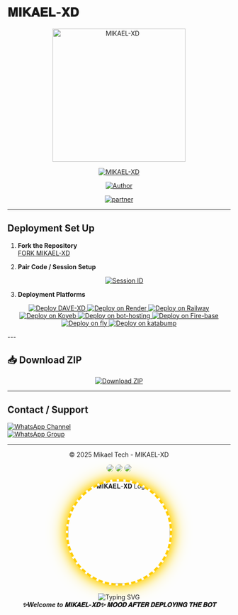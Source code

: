 # 𝐌𝐈𝐊𝐀𝐄𝐋-𝐗𝐃  

<p align="center">
  <img src="https://files.catbox.moe/v98ni5.jpg" alt="MIKAEL-XD" width="300"/>
</p>

<p align="center">
  <a href="#"><img title="MIKAEL-XD" src="https://img.shields.io/badge/MIKAEL--XD-green?colorA=%23ff0000&colorB=%23017e40&style=for-the-badge"></a>
</p>
<p align="center">
  <a href="https://github.com/musicopilotvf456-eng/mikael-xd-"><img title="Author" src="https://img.shields.io/badge/Author-Mikael--kabore-red.svg?style=for-the-badge&logo=github"></a>
</p>

<p align="center">
  <a 
    href="https://github.com/giftdee.com"><img title="partner" src="https://img.shields.io/badge/partner-Empreror--giftdee-yellow.svg?style=for-the-badge&logo=github"></a>
</p>

---

## Deployment Set Up

1. **Fork the Repository**  
   [FORK MIKAEL-XD](https://github.com/musicopilotvf456-eng/mikael-xd-/fork)

2. **Pair Code / Session Setup**  
   <p align="center">
     <a href="/">
       <img src="https://img.shields.io/badge/Get-Session--ID-green?style=for-the-badge" alt="Session ID">
     </a>
   </p>

3. **Deployment Platforms**  
<p align="center">
  <a href="/">
    <img src="https://img.shields.io/badge/Launch--Heroku-blue?style=for-the-badge&logo=heroku" alt="Deploy DAVE-XD">
  </a>
  <a href="/">
    <img src="https://img.shields.io/badge/Launch--Render-orange?style=for-the-badge&logo=render" alt="Deploy on Render">
  </a>
  <a href="/">
    <img src="https://img.shields.io/badge/Launch--Railway-red?style=for-the-badge&logo=railway" alt="Deploy on Railway">
  </a>
  <a href="/">
    <img src="https://img.shields.io/badge/Launch--Koyeb-yellow?style=for-the-badge&logo=koyeb" alt="Deploy on Koyeb">
  </a>
<a href="/">
    <img src="https://img.shields.io/badge/Launch--bot_hosting-green?style=for-the-badge&logo=bot-hosting" alt="Deploy on bot-hosting">
  </a>
  <a href="/">
    <img src="https://img.shields.io/badge/Launch--Firebase-red?style=for-the-badge&logo=fire" alt="Deploy on Fire-base">
  </a>
  <a href="/">
    <img src="https://img.shields.io/badge/Launch--fly.io-white?style=for-the-badge&logo=fly.io" alt="Deploy on fly">
  </a>
  <a href="/">
    <img src="https://img.shields.io/badge/Launch--Katabump-orange?style=for-the-badge&logo=katabump" alt="Deploy on katabump">
  </a>
</p>
---

## 📥 Download ZIP

<p align="center">
  <a href="https://github.com/musicopilotvf456-eng/mikael-xd-/archive/refs/heads/main.zip">
    <img src="https://img.shields.io/badge/Download--ZIP-orange?style=for-the-badge&logo=github" alt="Download ZIP">
  </a>
</p>

---

## Contact / Support

[![WhatsApp Channel](https://img.shields.io/badge/Join-Channel-green?style=for-the-badge&logo=whatsapp)](https://whatsapp.com/channel/0029VbAzuSxFi8xYWE9OMA2t)  
[![WhatsApp Group](https://img.shields.io/badge/Join-Group-green?style=for-the-badge&logo=whatsapp)](https://chat.whatsapp.com/CaPeB0sVRTrL3aG6asYeAC)  

---

<p align="center">© 2025 Mikael Tech - MIKAEL-XD</p>

<p align="center">
  <img src="https://img.shields.io/badge/MADE%20BY-Mikael-blueviolet?style=for-the-badge&logo=github" style="border-radius: 50%;">
  <img src="https://img.shields.io/badge/VERSION-1.0.0-green?style=for-the-badge&logo=npm" style="border-radius: 50%;">
  <img src="https://img.shields.io/badge/BOT%20POWER-🔥%20100%25-red?style=for-the-badge" style="border-radius: 50%;">
</p>

<p align="center">
  <img 
    src="https://media.giphy.com/media/l0MYt5jPR6QX5pnqM/giphy.gif" 
    alt="𝐌𝐈𝐊𝐀𝐄𝐋-𝐗𝐃 Logo" 
    width="230" 
    style="
      border-radius: 50%;
      border: 5px dashed #ffcc00;
      box-shadow: 0 0 20px #ffcc00, 0 0 40px #ffd700;
    "
  />
  <br><br>
  <img src="https://readme-typing-svg.demolab.com?font=Fira+Code&weight=500&size=24&pause=1000&color=FFD700&center=true&vCenter=true&random=false&width=435&lines=MIKAEL+XD+%F0%9F%94%A5;WhatsApp+Bot+by+MIKAEL+Power+is+%F0%9F%92%AF;Built+For+you+%F0%9F%94%AB" alt="Typing SVG" />
  <br>
  <b><i>✨Welcome to 𝐌𝐈𝐊𝐀𝐄𝐋-𝐗𝐃✨ 𝐌𝐎𝐎𝐃 𝐀𝐅𝐓𝐄𝐑 𝐃𝐄𝐏𝐋𝐎𝐘𝐈𝐍𝐆 𝐓𝐇𝐄 𝐁𝐎𝐓</i></b>
</p>
